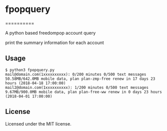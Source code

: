 # fpopquery
==========

A python based freedompop account query

print the summary information for each account

## Usage
```
$ python3 fpopquery.py
mail@domain.com(1xxxxxxxxxx): 0/200 minutes 0/500 text messages 50.58MB/642.0MB mobile data, plan plan-zmp-free renew in 17 days 23 hours (2018-04-18 17:00:00)
mail2@domain.com(1xxxxxxxxxx): 1/200 minutes 0/500 text messages 9.67MB/900.0MB mobile data, plan plan-free-ww renew in 0 days 23 hours (2018-04-01 17:00:00)
```

## License
Licensed under the MIT license.
